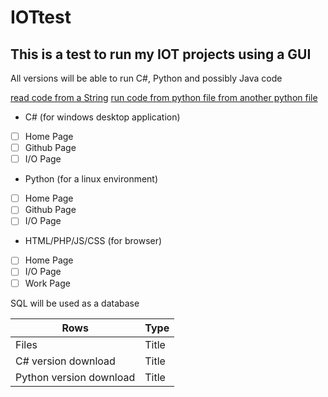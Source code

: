 # IOTtest

## This is a test to run my IOT projects using a GUI

All versions will be able to run C#, Python and possibly Java code

[read code from a String](https://social.msdn.microsoft.com/Forums/Lync/en-US/e15bb0e1-6759-4afe-8c3c-d32d751efc87/i-want-to-execute-a-line-of-c-code-stored-in-a-string?forum=csharpgeneral)
[run code from python file from another python file](https://stackoverflow.com/questions/7974849/how-can-i-make-one-python-file-run-another)


- C# (for windows desktop application) 
- [ ] Home Page
- [ ] Github Page
- [ ] I/O Page

- Python (for a  linux environment)
- [ ] Home Page
- [ ] Github Page
- [ ] I/O Page

- HTML/PHP/JS/CSS (for browser)
- [ ] Home Page
- [ ] I/O Page
- [ ] Work Page

SQL will be used as a database

| Rows | Type |
| ----------- | ----------- |
| Files | Title |
| C# version download| Title |
| Python version download| Title |

